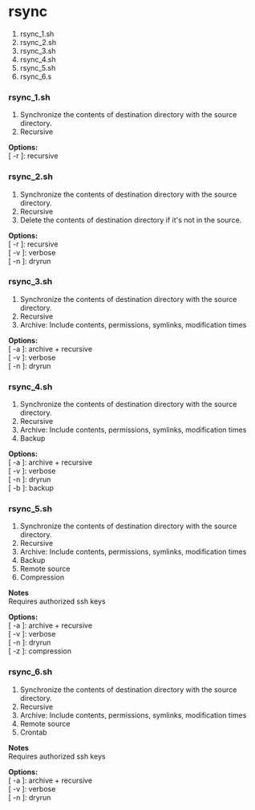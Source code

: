 # rsync 
1. rsync_1.sh
2. rsync_2.sh
3. rsync_3.sh
4. rsync_4.sh
5. rsync_5.sh
6. rsync_6.s

### rsync_1.sh
1. Synchronize the contents of destination directory with the source directory. <br />
2. Recursive <br />

**Options:**   <br />
   [ -r ]: recursive <br />

### rsync_2.sh
1. Synchronize the contents of destination directory with the source directory. <br />
2. Recursive <br />
3. Delete the contents of destination directory if it's not in the source.  <br />

**Options:**  <br />
[ -r ]: recursive <br />
[ -v ]: verbose <br />
[ -n ]: dryrun <br />

### rsync_3.sh
1. Synchronize the contents of destination directory with the source directory. <br />
2. Recursive <br />
3. Archive: Include contents, permissions, symlinks, modification times <br />

**Options:**  <br />
[ -a ]: archive + recursive <br />
[ -v ]: verbose <br />
[ -n ]: dryrun <br />

### rsync_4.sh <br />
1. Synchronize the contents of destination directory with the source directory. <br />
2. Recursive <br />
3. Archive: Include contents, permissions, symlinks, modification times <br />
4. Backup <br />

**Options:** <br />
[ -a ]: archive + recursive <br />
[ -v ]: verbose <br />
[ -n ]: dryrun <br />
[ -b ]: backup <br />

### rsync_5.sh
1. Synchronize the contents of destination directory with the source directory. <br />
2. Recursive <br />
3. Archive: Include contents, permissions, symlinks, modification times <br />
4. Backup <br />
5. Remote source <br />
6. Compression <br />

**Notes** <br />
 Requires authorized ssh keys <br />

**Options:**  <br />
[ -a ]: archive + recursive <br />
[ -v ]: verbose <br />
[ -n ]: dryrun <br />
[ -z ]: compression <br />

### rsync_6.sh <br />
1. Synchronize the contents of destination directory with the source directory. <br />
2. Recursive <br />
3. Archive: Include contents, permissions, symlinks, modification times <br />
4. Remote source <br />
5. Crontab <br />

**Notes** <br />
Requires authorized ssh keys <br />

**Options:**  <br />
[ -a ]: archive + recursive <br />
[ -v ]: verbose <br />
[ -n ]: dryrun <br />
